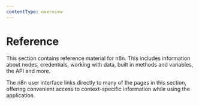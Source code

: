 ```yaml
---
contentType: overview
---
```


# Reference

This section contains reference material for n8n. This includes information about nodes, credentials, working with data, built in methods and variables, the API and more.

The n8n user interface links directly to many of the pages in this section, offering convenient access to context-specific information while using the application.
